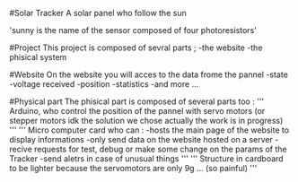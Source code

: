 #Solar Tracker
A solar panel who follow the sun

'sunny is the name of the sensor composed of four photoresistors'

#Project
This project is composed of sevral parts ;
-the website
-the phisical system

#Website
On the website you will acces to the data frome the pannel
-state
-voltage received
-position
-statistics
-and more ...

#Physical part
The phisical part is composed of several parts too :
'''
Arduino, who control the position of the pannel with servo motors (or stepper motors idk the solution we chose actually the work is in progress)
'''
'''
Micro computer card who can :
-hosts the main page of the website to display informations
-only send data on the website hosted on a server
-recive requests for test, debug or make some change on the params of the Tracker
-send aletrs in case of unusual things
'''
'''
Structure in cardboard to be lighter because the servomotors are only 9g ... (so painful)
'''
